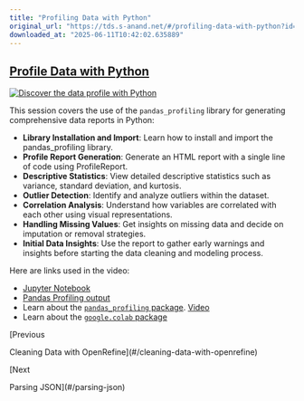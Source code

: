 ```yaml
---
title: "Profiling Data with Python"
original_url: "https://tds.s-anand.net/#/profiling-data-with-python?id=profile-data-with-python"
downloaded_at: "2025-06-11T10:42:02.635889"
---
```


[Profile Data with Python](#/profiling-data-with-python?id=profile-data-with-python)
------------------------------------------------------------------------------------

[![Discover the data profile with Python](https://i.ytimg.com/vi_webp/kFVxdBhLa_A/sddefault.webp)](https://youtu.be/kFVxdBhLa_A)

This session covers the use of the `pandas_profiling` library for generating comprehensive data reports in Python:

* **Library Installation and Import**: Learn how to install and import the pandas\_profiling library.
* **Profile Report Generation**: Generate an HTML report with a single line of code using ProfileReport.
* **Descriptive Statistics**: View detailed descriptive statistics such as variance, standard deviation, and kurtosis.
* **Outlier Detection**: Identify and analyze outliers within the dataset.
* **Correlation Analysis**: Understand how variables are correlated with each other using visual representations.
* **Handling Missing Values**: Get insights on missing data and decide on imputation or removal strategies.
* **Initial Data Insights**: Use the report to gather early warnings and insights before starting the data cleaning and modeling process.

Here are links used in the video:

* [Jupyter Notebook](https://colab.research.google.com/drive/1hFo_zvBuKw_ugxRjX4XUSh65-hAvl7X0)
* [Pandas Profiling output](https://drive.google.com/file/d/1cqu52zgddCJqzbLd7xqDC2RXPNkufFlN/view)
* Learn about the [`pandas_profiling` package](https://github.com/ydataai/ydata-profiling). [Video](https://youtu.be/Ef169VELt5o)
* Learn about the [`google.colab` package](https://colab.research.google.com/notebooks/io.ipynb)

[Previous

Cleaning Data with OpenRefine](#/cleaning-data-with-openrefine)

[Next

Parsing JSON](#/parsing-json)
